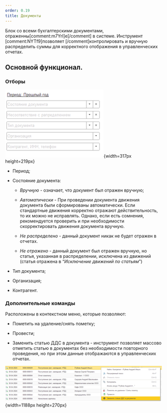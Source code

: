 ```yaml
---
order: 0.19
title: Документы
---
```


Блок со всеми бухгалтерскими документами, отраженны[comment:m7YrI]е[/comment] в системе. Инструмент [comment:NYTf9]позволяет [/comment]контролировать и вручную распределить суммы для корректного отображения в управленческих отчетах.

## Основной функционал.

### Отборы

![](./_index.png){width=317px height=219px}

-  Период;

-  Состояние документа:

   -  *Вручную* - означает, что документ был отражен вручную;

   -  *Автоматически* - При проведении документа движения документа были сформированы автоматически. Если стандартные движения корректно отражают действительность, то их можно не исправлять. Однако, если есть сомнения, рекомендуется проверить и при необходимости скорректировать движения документа вручную.

   -  *Не распределено* - данный документ никак не будет отражен в отчетах.

   -  *Не отражено* - данный документ был отражен вручную, но статья, указанная в распределении, исключена из движений (статья отражена в “*Исключение движений по статьям*”)

-  Тип документа;

-  Организация;

-  Контрагент.



### Дополнительные команды

Расположены в контекстном меню, которые позволяют:

-  Пометить на удаление/снять пометку;

-  Провести;

-  Заменить статью ДДС в документа - инструмент позволяет массово отметить статью в документах без необходимости повторного проведения, но при этом данные отображаются в управленческих отчетах.

![](./dokumenty.png){width=1188px height=270px}